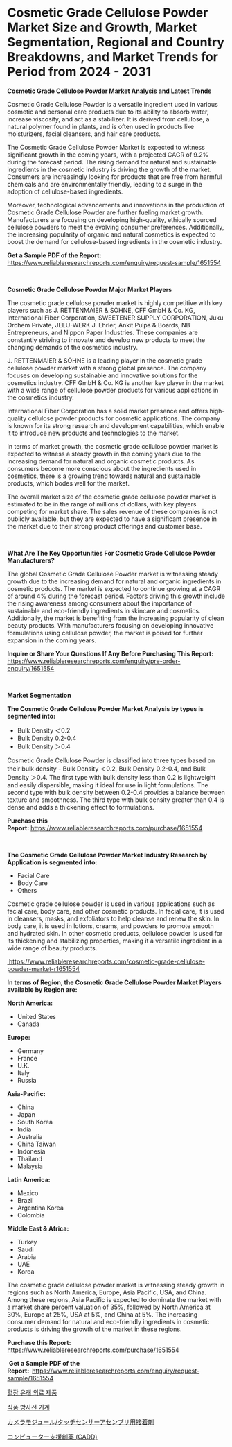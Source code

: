 <p><h1>Cosmetic Grade Cellulose Powder Market Size and Growth, Market Segmentation, Regional and Country Breakdowns, and Market Trends for Period from 2024 -  2031</h1></p><p><strong>Cosmetic Grade Cellulose Powder Market Analysis and Latest Trends</strong></p>
<p><p>Cosmetic Grade Cellulose Powder is a versatile ingredient used in various cosmetic and personal care products due to its ability to absorb water, increase viscosity, and act as a stabilizer. It is derived from cellulose, a natural polymer found in plants, and is often used in products like moisturizers, facial cleansers, and hair care products.</p><p>The Cosmetic Grade Cellulose Powder Market is expected to witness significant growth in the coming years, with a projected CAGR of 9.2% during the forecast period. The rising demand for natural and sustainable ingredients in the cosmetic industry is driving the growth of the market. Consumers are increasingly looking for products that are free from harmful chemicals and are environmentally friendly, leading to a surge in the adoption of cellulose-based ingredients.</p><p>Moreover, technological advancements and innovations in the production of Cosmetic Grade Cellulose Powder are further fueling market growth. Manufacturers are focusing on developing high-quality, ethically sourced cellulose powders to meet the evolving consumer preferences. Additionally, the increasing popularity of organic and natural cosmetics is expected to boost the demand for cellulose-based ingredients in the cosmetic industry.</p></p>
<p><strong>Get a Sample PDF of the Report:&nbsp;</strong> <a href="https://www.reliableresearchreports.com/enquiry/request-sample/1651554">https://www.reliableresearchreports.com/enquiry/request-sample/1651554</a></p>
<p>&nbsp;</p>
<p><strong>Cosmetic Grade Cellulose Powder Major Market Players</strong></p>
<p><p>The cosmetic grade cellulose powder market is highly competitive with key players such as J. RETTENMAIER & SÖHNE, CFF GmbH & Co. KG, International Fiber Corporation, SWEETENER SUPPLY CORPORATION, Juku Orchem Private, JELU-WERK J. Ehrler, Ankit Pulps & Boards, NB Entrepreneurs, and Nippon Paper Industries. These companies are constantly striving to innovate and develop new products to meet the changing demands of the cosmetics industry.</p><p>J. RETTENMAIER & SÖHNE is a leading player in the cosmetic grade cellulose powder market with a strong global presence. The company focuses on developing sustainable and innovative solutions for the cosmetics industry. CFF GmbH & Co. KG is another key player in the market with a wide range of cellulose powder products for various applications in the cosmetics industry.</p><p>International Fiber Corporation has a solid market presence and offers high-quality cellulose powder products for cosmetic applications. The company is known for its strong research and development capabilities, which enable it to introduce new products and technologies to the market.</p><p>In terms of market growth, the cosmetic grade cellulose powder market is expected to witness a steady growth in the coming years due to the increasing demand for natural and organic cosmetic products. As consumers become more conscious about the ingredients used in cosmetics, there is a growing trend towards natural and sustainable products, which bodes well for the market.</p><p>The overall market size of the cosmetic grade cellulose powder market is estimated to be in the range of millions of dollars, with key players competing for market share. The sales revenue of these companies is not publicly available, but they are expected to have a significant presence in the market due to their strong product offerings and customer base.</p></p>
<p>&nbsp;</p>
<p><strong>What Are The Key Opportunities For Cosmetic Grade Cellulose Powder Manufacturers?</strong></p>
<p><p>The global Cosmetic Grade Cellulose Powder market is witnessing steady growth due to the increasing demand for natural and organic ingredients in cosmetic products. The market is expected to continue growing at a CAGR of around 4% during the forecast period. Factors driving this growth include the rising awareness among consumers about the importance of sustainable and eco-friendly ingredients in skincare and cosmetics. Additionally, the market is benefiting from the increasing popularity of clean beauty products. With manufacturers focusing on developing innovative formulations using cellulose powder, the market is poised for further expansion in the coming years.</p></p>
<p><strong>Inquire or Share Your Questions If Any Before Purchasing This Report:</strong> <a href="https://www.reliableresearchreports.com/enquiry/pre-order-enquiry/1651554">https://www.reliableresearchreports.com/enquiry/pre-order-enquiry/1651554</a></p>
<p>&nbsp;</p>
<p><strong>Market Segmentation</strong></p>
<p><strong>The Cosmetic Grade Cellulose Powder Market Analysis by types is segmented into:</strong></p>
<p><ul><li>Bulk Density ＜0.2</li><li>Bulk Density 0.2-0.4</li><li>Bulk Density ＞0.4</li></ul></p>
<p><p>Cosmetic Grade Cellulose Powder is classified into three types based on their bulk density - Bulk Density ＜0.2, Bulk Density 0.2-0.4, and Bulk Density ＞0.4. The first type with bulk density less than 0.2 is lightweight and easily dispersible, making it ideal for use in light formulations. The second type with bulk density between 0.2-0.4 provides a balance between texture and smoothness. The third type with bulk density greater than 0.4 is dense and adds a thickening effect to formulations.</p></p>
<p><strong>Purchase this Report:&nbsp;</strong><a href="https://www.reliableresearchreports.com/purchase/1651554">https://www.reliableresearchreports.com/purchase/1651554</a></p>
<p>&nbsp;</p>
<p><strong>The Cosmetic Grade Cellulose Powder Market Industry Research by Application is segmented into:</strong></p>
<p><ul><li>Facial Care</li><li>Body Care</li><li>Others</li></ul></p>
<p><p>Cosmetic grade cellulose powder is used in various applications such as facial care, body care, and other cosmetic products. In facial care, it is used in cleansers, masks, and exfoliators to help cleanse and renew the skin. In body care, it is used in lotions, creams, and powders to promote smooth and hydrated skin. In other cosmetic products, cellulose powder is used for its thickening and stabilizing properties, making it a versatile ingredient in a wide range of beauty products.</p></p>
<p><a href="https://www.reliableresearchreports.com/cosmetic-grade-cellulose-powder-market-r1651554">&nbsp;https://www.reliableresearchreports.com/cosmetic-grade-cellulose-powder-market-r1651554</a></p>
<p><strong>In terms of Region, the Cosmetic Grade Cellulose Powder Market Players available by Region are:</strong></p>
<p>
    <p> <strong> North America: </strong>
        <ul>
            <li>United States</li>
            <li>Canada</li>
        </ul>
        </p> 
    <p> <strong> Europe: </strong>
        <ul>
            <li>Germany</li>
            <li>France</li>
            <li>U.K.</li>
            <li>Italy</li>
            <li>Russia</li>
        </ul>
        </p> 
    <p> <strong> Asia-Pacific: </strong>
        <ul>
            <li>China</li>
            <li>Japan</li>
            <li>South Korea</li>
            <li>India</li>
            <li>Australia</li>
            <li>China Taiwan</li>
            <li>Indonesia</li>
            <li>Thailand</li>
            <li>Malaysia</li>
        </ul>
        </p> 
    <p> <strong> Latin America: </strong>
        <ul>
            <li>Mexico</li>
            <li>Brazil</li>
            <li>Argentina Korea</li>
            <li>Colombia</li>
        </ul>
        </p> 
    <p> <strong> Middle East & Africa: </strong>
        <ul>
            <li>Turkey</li>
            <li>Saudi</li>
            <li>Arabia</li>
            <li>UAE</li>
            <li>Korea</li>
        </ul>
    </p>
    </p>
<p><p>The cosmetic grade cellulose powder market is witnessing steady growth in regions such as North America, Europe, Asia Pacific, USA, and China. Among these regions, Asia Pacific is expected to dominate the market with a market share percent valuation of 35%, followed by North America at 30%, Europe at 25%, USA at 5%, and China at 5%. The increasing consumer demand for natural and eco-friendly ingredients in cosmetic products is driving the growth of the market in these regions.</p></p>
<p><strong>Purchase this Report: </strong><a href="https://www.reliableresearchreports.com/purchase/1651554">https://www.reliableresearchreports.com/purchase/1651554</a></p>
<p>&nbsp;<strong>Get a Sample PDF of the Report:&nbsp;&nbsp;</strong><a href="https://www.reliableresearchreports.com/enquiry/request-sample/1651554">https://www.reliableresearchreports.com/enquiry/request-sample/1651554</a></p>
<p><strong></strong></p>
<p><p><a href="https://medium.com/@estelwisozk1/%ED%94%8C%EB%9D%BC%EC%A6%88%EB%A7%88-%EC%9C%A0%EB%9E%98-%EC%9D%98%EB%A3%8C-%EC%A0%9C%ED%92%88-%EC%8B%9C%EC%9E%A5-%EC%8B%9C%EC%9E%A5-%EC%A0%90%EC%9C%A0%EC%9C%A8-%EC%8B%9C%EC%9E%A5-%EB%8F%99%ED%96%A5-%EB%B0%8F-%EB%AF%B8%EB%9E%98-%EC%84%B1%EC%9E%A5-%ED%83%90%EC%83%89-db6763c9a49a">혈장 유래 의료 제품</a></p><p><a href="https://medium.com/@wardpollich2022/%EC%8B%9D%ED%92%88-%EB%B0%A9%EC%82%AC%EC%84%A0-%EA%B8%B0%EA%B3%84-%EC%8B%9C%EC%9E%A5-%EA%B7%9C%EB%AA%A8-%EC%8B%9C%EC%9E%A5-%EC%A0%84%EB%A7%9D-%EB%B0%8F-%EC%8B%9C%EC%9E%A5-%EC%98%88%EC%B8%A1-2024%EB%85%84%EB%B6%80%ED%84%B0-2031%EB%85%84%EA%B9%8C%EC%A7%80-c67c391e6b02">식품 방사선 기계</a></p><p><a href="https://medium.com/@alfaro.etbn_52903/%E3%82%AB%E3%83%A1%E3%83%A9%E3%83%A2%E3%82%B8%E3%83%A5%E3%83%BC%E3%83%AB-%E3%82%BF%E3%83%83%E3%83%81%E3%82%BB%E3%83%B3%E3%82%B5%E3%83%BC%E7%B5%84%E7%AB%8B%E6%8E%A5%E7%9D%80%E5%89%A4%E5%B8%82%E5%A0%B4%E3%81%AE%E5%B1%95%E6%9C%9B-%E6%A5%AD%E7%95%8C%E3%81%AE%E6%A6%82%E8%A6%81%E3%81%A8%E4%BA%88%E6%B8%AC-2024%E5%B9%B4%E3%81%8B%E3%82%892031%E5%B9%B4-87a8cb40eabe">カメラモジュール/タッチセンサーアセンブリ用接着剤</a></p><p><a href="https://medium.com/@samirmayert28/%E3%82%B3%E3%83%B3%E3%83%94%E3%83%A5%E3%83%BC%E3%82%BF%E6%94%AF%E6%8F%B4%E8%96%AC%E7%89%A9%E6%8E%A2%E7%B4%A2-cadd-%E5%B8%82%E5%A0%B4-2031%E5%B9%B4%E3%81%BE%E3%81%A7%E3%81%AE%E3%83%88%E3%83%AC%E3%83%B3%E3%83%89-%E4%BA%88%E6%B8%AC-%E7%AB%B6%E4%BA%89%E5%88%86%E6%9E%90-bdd1e61678f6">コンピューター支援創薬 (CADD)</a></p></p>